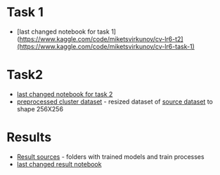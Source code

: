 # Task 1

- [last changed notebook for task 1](https://www.kaggle.com/code/miketsvirkunov/cv-lr6-t2](https://www.kaggle.com/code/miketsvirkunov/cv-lr6-task-1)

# Task2

- [last changed notebook for task 2](https://www.kaggle.com/code/miketsvirkunov/cv-lr6-t2)
- [preprocessed cluster dataset](https://www.kaggle.com/datasets/miketsvirkunov/clusterupdate/data) - resized dataset of [source dataset](https://www.kaggle.com/datasets/bulentsiyah/semantic-drone-dataset) to shape 256X256

# Results
- [Result sources](https://drive.google.com/drive/folders/1RHPzprMdZv4gwgJkOAUsYDRHCJFtcFBf?usp=sharing) - folders with trained models and train processes
- [last changed result notebook](https://colab.research.google.com/drive/1xsKEI-cmizlq205dW_VsjB5kcGzEDniD#scrollTo=1yabRQZyGJVD) 
